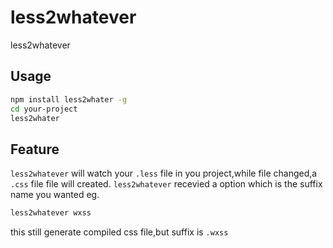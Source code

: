 # less2whatever
less2whatever
## Usage
```bash
npm install less2whater -g
cd your-project
less2whater
```
## Feature
`less2whatever` will watch your `.less` file in you project,while file changed,a `.css` file file will created.
`less2whatever` recevied a option which is the suffix name you wanted
eg. 
```bash
less2whatever wxss
```
this still generate compiled css file,but suffix is `.wxss`
